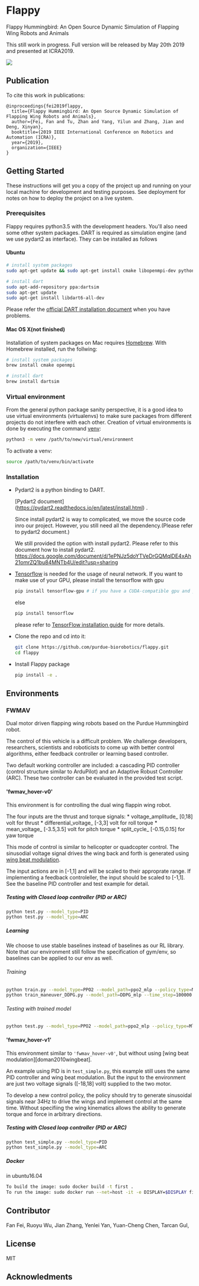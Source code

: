 # Flappy

Flappy Hummingbird: An Open Source Dynamic Simulation of Flapping Wing Robots and Animals

This still work in progress. Full version will be released by May 20th 2019 and presented at ICRA2019.

![](demo.gif)

## Publication

To cite this work in publications:

	@inproceedings{fei2019flappy,
	  title={Flappy Hummingbird: An Open Source Dynamic Simulation of Flapping Wing Robots and Animals},
	  author={Fei, Fan and Tu, Zhan and Yang, Yilun and Zhang, Jian and Deng, Xinyan},
	  booktitle={2019 IEEE International Conference on Robotics and Automation (ICRA)},
	  year={2019},
	  organization={IEEE}
	}

## Getting Started

These instructions will get you a copy of the project up and running on your local machine for development and testing purposes. See deployment for notes on how to deploy the project on a live system.

### Prerequisites

Flappy requires python3.5 with the development headers. You'll also need some other system packages. DART is required as simulation engine (and we use pydart2 as interface). They can be installed as follows

#### Ubuntu

```zsh
# install system packages
sudo apt-get update && sudo apt-get install cmake libopenmpi-dev python3-dev zlib1g-dev swig python3-pip python3-pyqt4 python3-pyqt4.qtopengl

# install dart
sudo apt-add-repository ppa:dartsim
sudo apt-get update
sudo apt-get install libdart6-all-dev
```

Please refer the [official DART installation document](https://github.com/dartsim/dart/wiki/Installation) when you have problems. 

#### Mac OS X(not finished)
Installation of system packages on Mac requires [Homebrew](https://brew.sh). With Homebrew installed, run the follwing:
```bash
# install system packages
brew install cmake openmpi

# install dart
brew install dartsim
```

### Virtual environment
From the general python package sanity perspective, it is a good idea to use virtual environments (virtualenvs) to make sure packages from different projects do not interfere with each other. Creation of virtual environments is done by executing the command [venv](https://docs.python.org/3/library/venv.html#module-venv):

```zsh
python3 -m venv /path/to/new/virtual/environment
```

To activate a venv:

```zsh
source /path/to/venv/bin/activate
```

### Installation
- Pydart2 is a python binding to DART. 

  [Pydart2 document] (https://pydart2.readthedocs.io/en/latest/install.html) .
 
  Since install pydart2 is way to complicated, we move the source code inro our project. 
  However, you still need all the dependency.(Please refer to pydart2 document.)
    
  We still provided the option with install pydart2.
  Please refer to this document how to install pydart2.
  https://docs.google.com/document/d/1ePNJz5doYTVeDrGQMqlDE4xAh21omrZQ1bu84MNTb4U/edit?usp=sharing
    
   

- [Tensorflow](https://github.com/tensorflow/tensorflow) is needed for the usage of neural network. If you want to make use of your GPU, please install the tensorflow with gpu

    ```zsh
    pip install tensorflow-gpu # if you have a CUDA-compatible gpu and proper drivers
    ```
    else
    ```zsh
    pip install tensorflow
    ```
    please refer to [TensorFlow installation guide](https://www.tensorflow.org/install/)
    for more details. 
  
- Clone the repo and cd into it:
    ```zsh
    git clone https://github.com/purdue-biorobotics/flappy.git
    cd flappy
    ```
    
- Install Flappy package
    ```zsh
    pip install -e .
    ```

## Environments
### FWMAV
Dual motor driven flapping wing robots based on the Purdue Hummingbird robot.

The control of this vehicle is a difficult problem. We challenge developers, researchers, scientists and roboticists to come up with better control algorithms, either feedback controller or learning based controller.

Two default working controller are included: a cascading PID controller (control structure similar to ArduPilot) and an Adaptive Robust Controller (ARC). These two controller can be evaluated in the provided test script.

#### 'fwmav_hover-v0'
This environment is for controlling the dual wing flappin wing robot.

The four inputs are the thrust and torque signals:
    * voltage_amplitude_ [0,18] volt for thrust
    * differential_voltage_ [-3,3] volt for roll torque
    * mean_voltage_ [-3.5,3.5] volt for pitch torque
    * split_cycle_ [-0.15,0.15] for yaw torque

This mode of control is similar to helicopter or quadcopter control. The sinusodial voltage signal drives the wing back and forth is generated using [wing beat modulation](https://arc.aiaa.org/doi/10.2514/1.47146).

The input actions are in [-1,1] and will be scaled to their approprate range. If implementing a feedback controleller, the input should be scaled to [-1,1]. See the baseline PID controller and test example for detail.

##### Testing with Closed loop controller (PID or ARC)
```zsh
python test.py --model_type=PID
python test.py --model_type=ARC
```

##### Learning
We choose to use stable baselines instead of baselines as our RL library. Note that our environment still follow the specification of gym/env, so baselines can be applied to our env as well.

###### Training
```zsh
python train.py --model_type=PPO2 --model_path=ppo2_mlp --policy_type=MlpPolicy --n_cpu=12 --time_step=100000
python train_maneuver_DDPG.py --model_path=DDPG_mlp --time_step=100000
```

###### Testing with trained model
```zsh
python test.py --model_type=PPO2 --model_path=ppo2_mlp --policy_type=MlpPolicy
```

#### 'fwmav_hover-v1'
This environment similar to `'fwmav_hover-v0'`, but without using [wing beat modulation][doman2010wingbeat].

An example using PID is in `test_simple.py`, this example still uses the same PID controller and wing beat modulation. But the input to the environment are just two voltage signals ([-18,18] volt) supplied to the two motor.

To develop a new control policy, the policy should try to generate sinusoidal signals near 34Hz to drive the wings and implement control at the same time. Without specifiing the wing kinematics allows the ability to generate torque and force in arbitrary directions.

##### Testing with Closed loop controller (PID or ARC)
```zsh
python test_simple.py --model_type=PID
python test_simple.py --model_type=ARC
```
##### Docker

in ubuntu16.04
```zsh
To build the image: sudo docker build -t first .
To run the image: sudo docker run --net=host -it -e DISPLAY=$DISPLAY first
```
## Contributor
Fan Fei, Ruoyu Wu, Jian Zhang, Yenlei Yan, Yuan-Cheng Chen, Tarcan Gul,

## License
MIT

## Acknowledments

